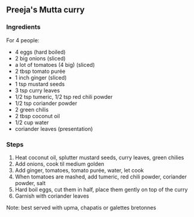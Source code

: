 ## Preeja's Mutta curry



### Ingredients

For 4 people:

- 4 eggs (hard boiled)
- 2 big onions (sliced)
- a lot of tomatoes (4 big) (sliced)
- 2 tbsp tomato purée
- 1 inch ginger (sliced)
- 1 tsp mustard seeds
- 3 tsp curry leaves
- 1/2 tsp tumeric, 1/2 tsp red chili powder
- 1/2 tsp coriander powder
- 2 green chilis
- 2 tbsp coconut oil
- 1/2 cup water
- coriander leaves (presentation)

### Steps

1. Heat coconut oil, splutter mustard seeds, curry leaves, green chilies
2. Add onions, cook til medium golden
3. Add ginger, tomatoes, tomato purée, water, let cook
4. When tomatoes are mashed, add tumeric, red chili powder, coriander powder, salt
5. Hard boil eggs, cut them in half, place them gently on top of the curry
6. Garnish with coriander leaves

Note: best served with upma, chapatis or galettes bretonnes

